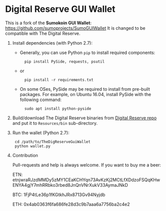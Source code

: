 # Digital Reserve GUI Wallet

This is a fork of the **Sumokoin GUI Wallet**: https://github.com/sumoprojects/SumoGUIWallet
It is changed to be compatible with The Digital Reserve.


1. Install dependencies (with Python 2.7):

	* Generally, you can use Python `pip` to install required components:
		
			pip install PySide, requests, psutil
	
	* or
			
			pip install -r requirements.txt 
	
	* On some OSes, PySide may be required to install from pre-built packages. For example, on Ubuntu 16.04, install PySide with the following command:
			
			sudo apt install python-pyside


2. Build/download The Digital Reserve binaries from [Digital Reserve repo](https://github.com/electroneum/electroneum) and put it to `Resources/bin` sub-directory.

3. Run the wallet (Python 2.7):
		
		cd /path/to/TheDigReserveGuiWallet
		python wallet.py

4. Contribution

	Pull-requests and help is always welcome. If you want to buy me a beer:
	
	ETN: etnjwraRJzdMMDy5zMY1CEaKCHYqn73AvKzKj2MCtLfXDdzoFSQqKHwENYA4gjY7mhRRbko3rbed8JnQnVNrXukV33AymaJNkD
	
	BTC: 1FjP4tLe36p1fKGtkhJRx8713Gv94Nyjdb
	
	ETH: 0x4ab0363f6fa686fe28d3c9b7aaa6a7756ba2c4e2
